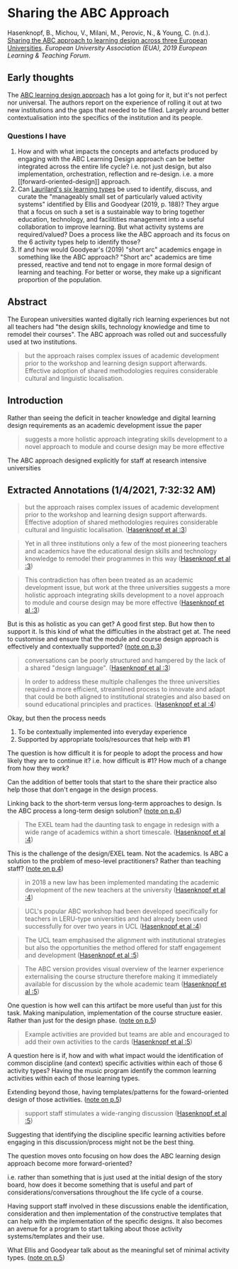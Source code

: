 # Sharing the ABC Approach

Hasenknopf, B., Michou, V., Milani, M., Perovic, N., & Young, C. (n.d.). [Sharing the ABC approach to learning design across three European Universities](https://eua.eu/downloads/content/2019.39_hasenknopf_michou_milani_perovic_young.pdf). *European University Association (EUA), 2019 European Learning & Teaching Forum*.

## Early thoughts

The [ABC learning design approach](https://abc-ld.org/) has a lot going for it, but it's not perfect nor universal. The authors report on the experience of rolling it out at two new institutions and the gaps that needed to be filled. Largely around better contextualisation into the specifics of the institution and its people.

### Questions I have 

1. How and with what impacts the concepts and artefacts produced by engaging with the ABC Learning Design approach can be better integrated across the entire life cycle? i.e. not just design, but also implementation, orchestration, reflection and re-design. i.e. a more [[forward-oriented-design]] approach. 
2. Can [Laurilard's six learning types](https://abc-ld.org/6-learning-types/) be used to identify, discuss, and curate the "manageably small set of particularly valued activity systems" identified by Ellis and Goodyear (2019, p. 188)? They argue that a focus on such a set is a sustainable way to bring together education, technology, and facilitities management into a useful collaboration to improve learning. But what activity systems are required/valued? Does a process like the ABC approach and its focus on the 6 activity types help to identify those?
3. If and how would Goodyear's (2019) "short arc" academics engage in something like the ABC approach? "Short arc" academics are time pressed, reactive and tend not to engage in more formal design of learning and teaching. For better or worse, they make up a significant proportion of the population.

## Abstract

The European universities wanted digitally rich learning experiences but not all teachers had "the design skills, technology knowledge and time to remodel their courses".  The ABC approach was rolled out and successfully used at two institutions.

> but the approach raises complex issues of academic development prior to the workshop and learning design support afterwards. Effective adoption of shared methodologies requires considerable cultural and linguistic localisation.

## Introduction

Rather than seeing the deficit in teacher knowledge and digital learning design requirements as an academic development issue the paper 

> suggests a more holistic approach integrating skills development to a novel approach to module and course design may be more effective

The ABC approach designed explicitly for staff at research intensive universities

## Extracted Annotations (1/4/2021, 7:32:32 AM)

> but the approach raises complex issues of academic development prior to the workshop and learning design support afterwards. Effective adoption of shared methodologies requires considerable cultural and linguistic localisation. ([Hasenknopf et al :3](zotero://open-pdf/library/items/GWHQ9MQR?page=3))

> Yet in all three institutions only a few of the most pioneering teachers and academics have the educational design skills and technology knowledge to remodel their programmes in this way ([Hasenknopf et al :3](zotero://open-pdf/library/items/GWHQ9MQR?page=3))

> This contradiction has often been treated as an academic development issue, but work at the three universities suggests a more holistic approach integrating skills development to a novel approach to module and course design may be more effective ([Hasenknopf et al :3](zotero://open-pdf/library/items/GWHQ9MQR?page=3))

But is this as holistic as you can get? A good first step. But how then to support it. Is this kind of what the difficulties in the abstract get at. The need to customise and ensure that the module and course design approach is effectively and contextually supported? ([note on p.3](zotero://open-pdf/library/items/GWHQ9MQR?page=3))

> conversations can be poorly structured and hampered by the lack of a shared "design language". ([Hasenknopf et al :3](zotero://open-pdf/library/items/GWHQ9MQR?page=3))

> In order to address these multiple challenges the three universities required a more efficient, streamlined process to innovate and adapt that could be both aligned to institutional strategies and also based on sound educational principles and practices. ([Hasenknopf et al :4](zotero://open-pdf/library/items/GWHQ9MQR?page=4))

Okay, but then the process needs

1. To be contextually implemented into everyday experience
2. Supported by appropriate tools/resources that help with #1

The question is how difficult it is for people to adopt the process and how likely they are to continue it? i.e. how difficult is #1? How much of a change from how they work?

Can the addition of better tools that start to the share their practice also help those that don't engage in the design process.

Linking back to the short-term versus long-term approaches to design. Is the ABC process a long-term design solution? ([note on p.4](zotero://open-pdf/library/items/GWHQ9MQR?page=4))

> The EXEL team had the daunting task to engage in redesign with a wide range of academics within a short timescale. ([Hasenknopf et al :4](zotero://open-pdf/library/items/GWHQ9MQR?page=4))

This is the challenge of the design/EXEL team. Not the academics. Is ABC a solution to the problem of meso-level practitioners? Rather than teaching staff? ([note on p.4](zotero://open-pdf/library/items/GWHQ9MQR?page=4))

> in 2018 a new law has been implemented mandating the academic development of the new teachers at the university ([Hasenknopf et al :4](zotero://open-pdf/library/items/GWHQ9MQR?page=4))

> UCL's popular ABC workshop had been developed specifically for teachers in LERU-type universities and had already been used successfully for over two years in UCL ([Hasenknopf et al :4](zotero://open-pdf/library/items/GWHQ9MQR?page=4))

> The UCL team emphasised the alignment with institutional strategies but also the opportunities the method offered for staff engagement and development ([Hasenknopf et al :5](zotero://open-pdf/library/items/GWHQ9MQR?page=5))

> The ABC version provides visual overview of the learner experience externalising the course structure therefore making it immediately available for discussion by the whole academic team ([Hasenknopf et al :5](zotero://open-pdf/library/items/GWHQ9MQR?page=5))

One question is how well can this artifact be more useful than just for this task. Making manipulation, implementation of the course structure easier. Rather than just for the design phase. ([note on p.5](zotero://open-pdf/library/items/GWHQ9MQR?page=5))

> Example activities are provided but teams are able and encouraged to add their own activities to the cards ([Hasenknopf et al :5](zotero://open-pdf/library/items/GWHQ9MQR?page=5))

A question here is if, how and with what impact would the identification of common discipline (and context) specific activities within each of those 6 activity types? Having the music program identify the common learning activities within each of those learning types.

Extending beyond those, having templates/patterns for the foward-oriented design of those activities. ([note on p.5](zotero://open-pdf/library/items/GWHQ9MQR?page=5))

> support staff stimulates a wide-ranging discussion ([Hasenknopf et al :5](zotero://open-pdf/library/items/GWHQ9MQR?page=5))

Suggesting that identifying the discipline specific learning activities before engaging in this discussion/process might not be the best thing.

The question moves onto focusing on how does the ABC learning design approach become more forward-oriented?

i.e. rather than something that is just used at the initial design of the story board, how does it become something that is useful and part of considerations/conversations throughout the life cycle of a course.

Having support staff involved in these discussions enable the identification, consideration and then implementation of the constructive templates that can help with the implementation of the specific designs. It also becomes an avenue for a program to start talking about those activity systems/templates and their use.

What Ellis and Goodyear talk about as the meaningful set of minimal activity types. ([note on p.5](zotero://open-pdf/library/items/GWHQ9MQR?page=5))